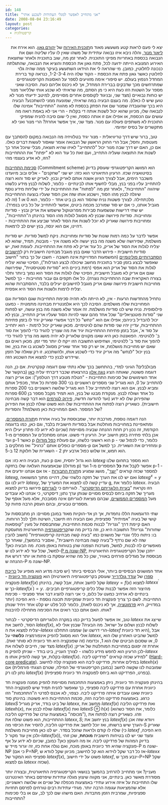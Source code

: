 ```yaml
---
id: 148
title: "אני מתחייב לאפשר למגלי העתידות לשכנע אותי"
date: 2008-08-04 23:16:49
layout: post
categories: 
  - קריפטולוגיה
---
```

<p>
<p dir="rtl">יצא לי פעם לראות קטע משעשע מאוד מ<a href="http://he.wikipedia.org/wiki/%D7%A9%D7%99%D7%A9%D7%99_%D7%91%D7%92%D7%90%D7%95%D7%9F" target="_blank">תוכנית האירוח</a> של <a href="http://he.wikipedia.org/wiki/%D7%99%D7%94%D7%95%D7%A8%D7%9D_%D7%92%D7%90%D7%95%D7%9F" target="_blank">יהורם גאון</a>. הוא אירח את <a href="http://www.liormanor.co.il/" target="_blank">ליאור מנור</a>, והלה ניבא איזו נבואה עתידית של משהו שאין לו עליו שליטה ושם את הנבואה בכספת באחריות מפיקי התוכנית. לאחר זמן מה, שוב בתוכנית ולאחר שתוצאת האירוע המנובא הייתה ידועה לכל, פתח גאון את הכספת והוציא את הנבואה, שהתגלתה כנכונה לחלוטין, כמובן. מי שהראה לי את הוידאו השתעשע בעיקר ממה שהיה גלוי לחלוטין כאשר גאון פתח את הכספת - הקוד שלה היה 1-2-3-4, כנראה קוד ברירת המחדל הנפוץ בעולם. יש סיפורי אימה מזוויעים לספר על האסונות הקריפטוגרפיים שמתרחשים מכך שדבקים בברירת המחדל, אך לא ניכנס אליהם כעת. הסיבה שאני מספר על השטות הזו כעת היא כי מן הסתם, מה שראיתי לא שכנע אותי שלליאור מנור יש כוחות נבואיים (מצד שני, ובניגוד לקוסמים אחרים מסויימים, למיטב
ידיעתי מנור לא טוען שיש לו כאלו). מה בעצם הבעיה במה שראיתי, שמונעת ממני להשתכנע? הבעיה היא בכך שהעובדה שמנור שם את הפתק בכספת לא מהווה "התחייבות" אמינה שלו לנבואה שלו, מכיוון שהוא יכול לשנות אותה די בקלות - הרי אני לא באמת רואה מה עושים עם הכספת, או אפילו אם זו אותה כספת, ואין לי שום סיבה להניח שמפיקי התוכנית לא משתפים פעולה עם מנור. מצד שני, איך אפשר אחרת? הרי מנור ואני לא מתקשרים על בסיס יומיומי.

טוב, ברור שיש דרך טריוויאלית - מנור יגיד בטלוויזיה מה הנבואה במקום להסתבך עם מעטפות, וחסל; אבל הרי החוק הראשון של הנבואה אומר שאסור לעשות דברים כאלו. אם כן, האם יש דרך שבה מנור יכול "להתחייב" לאיזו שהיא תוצאה, מבלי שיוכל אחר כך לשנות את התוצאה שעליה התחייב, ועם זאת כל עוד הוא לא "יפתח" את ההתחייבות הזו, לא אדע בעצמי מהי?

<a href="http://en.wikipedia.org/wiki/Commitment_scheme" target="_blank">סכימת התחייבות</a> (Commitment scheme) הוא המושג הקריפטוגרפי שעוסק בדיוק בסיטואציה שכזו. הרעיון התיאורטי הוא כזה: יש שני "שחקנים" - אליס ובוב מיועדנו משכבר הימים, אבל לצורך הגיוון אשנה אותם לאריק ובנץ. לאריק יש סוד והוא רוצה להתחייב עליו בפני בנץ, מבלי לחשוף אותו לבינתיים - כלומר, לשלוח לבנץ מידע כלשהו שיהווה "התחייבות", ולאחר זמן מה "לפתוח" את ההתחייבות על ידי שליחת מידע נוסף שיגלה לבנץ מהו הסוד, וישכנע אותו שזה אכן הסוד שעליו בוצעה ההתחייבות מלכתחילה. לצורך פשטות נניח שהסוד הוא בן ביט אחד - כלומר, הוא 0 או 1 (זה לא מגביל אותנו, כי אם יש סוד שמורכב מכמה ביטים, אפשר להתחייב על כל ביט בנפרד). יש שתי דרישות שנשמעות סבירות מפרוטוקול שישמש את אריק ובנץ - סודיות ומחוייבות. סודיות פירושה שבנץ לא מסוגל לגלות מהו הסוד בהינתן ה"התחייבות", ומחוייבות פירושה שאריק לא יוכל לשנות את הסוד לאחר שביצע את ההתחייבות - דהיינו, אם הוא ינסה, בנץ ישים לב לרמאות.

אפשר לדבר על כמה רמות שונות של סודיות ומחוייבות. ניקח למשל סודיות. יש סודיות מושלמת, שפירושה שלא משנה מה בנץ יעשה ולא משנה איך - מובטח, תמיד, שהוא לא יצליח לגלות את הסוד של אריק, כל עוד אריק לא פתח את ההתחייבות. לעומת זאת, יש סודיות חישובית - פירוש הדבר שאם בנץ מוגבל מבחינה חישובית רק ל<a href="http://he.wikipedia.org/wiki/%D7%9E%D7%9B%D7%95%D7%A0%D7%AA_%D7%98%D7%99%D7%95%D7%A8%D7%99%D7%A0%D7%92_%D7%94%D7%A1%D7%AA%D7%91%D7%A8%D7%95%D7%AA%D7%99%D7%AA" target="_blank">חישובים הסתברותיים פולינומיים</a> (המשמעות המדוייקת אינה חשובה - חשבו על כך בתור "חישוב שאפשר לבצע בזמן סביר בתוכנית מחשב שיכולה לבצע הגרלות"), הסיכוי שהוא יצליח לגלות את הסוד של אריק הוא אפסי (רמת ביניים היא "סודיות סטטיסטית", שפירושה שגם אם אריק לא מוגבל חישובית, הסיכוי שלו לגלות את הסוד הוא נמוך ביותר ותלוי בצורה האקראית שבה ההתחייבות נוצרה). כל אלו תקפים גם עבור מחוייבות - כך למשל מחוייבות חישובית פירושה שאם אריק מוגבל לחישובים יעילים בלבד, ההסתברות שהוא יצליח לרמות ולשנות את הסוד היא אפסית.

נתחיל מהחדשות הרעות - אין, לא הייתה ולא תהיה סכימת התחייבות שגם הסודיות וגם המחוייבות שלה מושלמים. הסיבה לכך היא אלמנטרית מבחינה מתמטית - כמעט פילוסופית. נניח שיש לנו סודיות מושלמת. זה אומר שלא משנה מה בנץ עושה, יש לפחות שני "סודות פוטנציאליים" שכל אחד מהם עשוי להיות הסוד שעליו אריק התחייב, ובנץ לא יכול להבדיל ביניהם; אפילו אם הוא "ינחש" כל דבר אפשרי שאריק יגיד לו בזמן פתיחת ההתחייבות, עדיין יהיו שני סודות שהם לגיטימיים. מכאן שאריק יכול לרמות - הוא יתחייב על סוד א', אבל בזמן פתיחת ההתחייבות יגיד את מה שצריך להגיד כדי להפוך את סוד ב' ללגיטימי. הפואנטה כאן היא שאנו מקווים שלאריק לא יהיה מושג מה צריך להגיד כדי להפוך את סוד ב' ללגיטימי, ושחיפוש התשובה הזו ייקח לו יותר מדי זמן. מכאן רואים גם שאם יש מחוייבות מושלמת, אז יש רק סוד אחד שאריק מסוגל לשכנע בו את בנץ, ואז בנץ יכול "לנחש" מה אריק יגיד כדי לשכנע אותו, ולהשתכנע. זו רק שאלה של הזמן שיידרש לבנץ כדי למצוא את השכנוע הזה.

מבולבלים? הגיוני למדי, בהתחשב בכך שלא נתתי שום דוגמה קונקרטית. אם כן, הנה דוגמה פשוטה, שאותה הציג <a href="http://he.wikipedia.org/wiki/%D7%A0%D7%95%D7%92%D7%94_%D7%90%D7%9C%D7%95%D7%9F" target="_blank">נוגה אלון</a> בהרצאתו שכבר דיברתי עליה <a href="http://www.gadial.net/?p=146" target="_blank">כאן</a> (בהקשר של אחד השימושים של סכימות התחייבות - "הטלת מטבע דרך הטלפון"): אם אריק רוצה להתחייב על 0, הוא מגריל שני מספרים ראשוניים בני 300 ספרות כל אחד, מכפיל אותם ומביא לבנץ. אם הוא רוצה להתחייב על 1 הוא מגריל שלושה ראשוניים בני 200 ספרות כל אחד ושולח לבנץ. מנקודת מבטו של בנץ, הוא תמיד מקבל מספר בן 600 ספרות שהפירוק שלו לא ידוע (ועד להודעה חדשה, <a href="http://he.wikipedia.org/wiki/%D7%A4%D7%99%D7%A8%D7%95%D7%A7_%D7%9C%D7%92%D7%95%D7%A8%D7%9E%D7%99%D7%9D" target="_blank">פירוק לגורמים</a> הוא דבר קשה מבחינה חישובית). כשאריק רוצה לפתוח את ההתחייבות שלו הוא פשוט שולח לבנץ את הפירוק של המספר. האם המחוייבות כאן מושלמת? והסודיות?

הנה דוגמה נוספת, מורכבת יותר, שמבוססת על בעיה אחרת מ<a href="http://he.wikipedia.org/wiki/%D7%AA%D7%95%D7%A8%D7%AA_%D7%94%D7%9E%D7%A1%D7%A4%D7%A8%D7%99%D7%9D" target="_blank">תורת המספרים</a>, ומתאפיינת במחוייבות מוחלטת אבל בסודיות חישובית בלבד, וגם כאן, כמו בדוגמה הקודמת, זה נכון רק תחת ההנחה שבעיה מסויימת (שכיום לא ידוע לה פתרון יעיל) היא אכן בלתי פתירה בזמן חישוב יעיל. הרעיון די פשוט. אנחנו מסתכלים על המספרים מ-1 ועד p-1 כאשר p הוא ראשוני כלשהו, עם פעולת <a href="http://he.wikipedia.org/wiki/%D7%97%D7%A9%D7%91%D7%95%D7%9F_%D7%9E%D7%95%D7%93%D7%95%D7%9C%D7%A8%D7%99" target="_blank">כפל מודולו</a> p - כלומר, כדי לכפול שני מספרים כופלים אותם "כרגיל" ואז מחלקים ב-p ומחזירים את השארית. כך למשל אם p הוא חמש, אז שלוש כפול ארבע יתן 2 - השארית של חלוקת 12 ב-5.

כעת, הבעיה היא כזו: אם p הוא גדול יחסית, ואם $latex g$ הוא מספר בתחום שלנו שבאמצעות העלאה שלו בחזקה (מודולו p) אפשר לקבל את <strong>כל</strong> המספרים מ-1 ועד p-1 - למספר שכזה קוראים "<a href="http://he.wikipedia.org/wiki/%D7%97%D7%91%D7%95%D7%A8%D7%94_%D7%A6%D7%99%D7%A7%D7%9C%D7%99%D7%AA" target="_blank">יוצר</a>", מושג שמגיע מ<a href="http://he.wikipedia.org/wiki/%D7%AA%D7%95%D7%A8%D7%AA_%D7%94%D7%97%D7%91%D7%95%D7%A8%D7%95%D7%AA" target="_blank">תורת החבורות</a> - אז אם אנחנו יודעים את $latex g$, ואם יש לנו את הערך של חזקה כלשהי שלו, דהיינו מתוך המשוואה $latex g^x=y$ ידוע לנו גם $latex y$, עדיין קשה לנו למצוא את המעריך של g, כלומר את $latex x$. הבעיה הזו נקראת "<a href="http://he.wikipedia.org/wiki/%D7%91%D7%A2%D7%99%D7%99%D7%AA_%D7%94%D7%9C%D7%95%D7%92%D7%A8%D7%99%D7%AA%D7%9D_%D7%94%D7%93%D7%99%D7%A1%D7%A7%D7%A8%D7%98%D7%99" target="_blank">בעיית הלוגריתם הדיסקרטי</a>". לוגריתם כי <a href="http://he.wikipedia.org/wiki/%D7%9C%D7%95%D7%92%D7%A8%D7%99%D7%AA%D7%9D" target="_blank">לוגריתם</a> פירושו בדיוק
למצוא מעריך של חזקה ביחס לבסיס מסויים שנותן ערך נתון; דיסקרטי, כי אנחנו לא עובדים מעל <a href="http://he.wikipedia.org/wiki/%D7%A9%D7%93%D7%94_%D7%94%D7%9E%D7%A1%D7%A4%D7%A8%D7%99%D7%9D_%D7%94%D7%9E%D7%9E%D7%A9%D7%99%D7%99%D7%9D" target="_blank">המספרים הממשיים</a>, שבהם מציאת לוגריתם אינה מסובכת, אלא מעל אוסף של מספרים טבעיים, ובהם העסק הרבה פחות קל.

שתי הדוגמאות הללו נחמדות, אך הן אד-הוקיות מאוד במובן מסויים: הן מתבססות על קושי של בעיה "אמיתית" ספציפית, ואם הבעיה הזו תישבר, השיטה תלך לכל הרוחות. האם קיימת דרך "גנרית" לבנות סכמת התחייבות, שמתבססת על מעין "קופסאות שחורות" גנריות? התשובה היא כן, וזה בדיוק מה שה<a href="http://he.wikipedia.org/wiki/%D7%A7%D7%A8%D7%99%D7%A4%D7%98%D7%95%D7%92%D7%A8%D7%A4%D7%99%D7%94" target="_blank">קריפטוגרפיה</a> התיאורטית מתעסקת בו: ניתוח כללי וגנרי של מושגים כמו "בעיה קשה מבחינה קריפטוגרפית" (חשוב להבין שזה לא שם נרדף ל"בעיה קשה מבחינה חישובית", ואסביר בהמשך), שאחר כך מאפשרים לה לבנות, למשל, מערכות הצפנה שהן בטוחות באופן מוכח. מה הבעיה כאן? למשל, שכל עוד לא ידוע לנו ש-<a href="http://www.gadial.net/?p=96" target="_blank">P שונה מ-NP</a>, ייתכן שכל הקריפטוגרפיה התיאורטית מבוססת על מגדלים פורחים באוויר, שכן כל מה שהיא עוסקת בו פחות או יותר דורש את ההנחה ש-P שונה מ-NP.

אחד המושגים הבסיסיים ביותר, אולי הבסיסי ביותר (יש סיבה מדוע הוא מופיע על <a href="http://books.google.com/books?hl=en&amp;id=uyhDTk-2arMC&amp;dq=oded+goldreich&amp;printsec=frontcover&amp;source=web&amp;ots=CKbZ-PZ7m9&amp;sig=k1qb3hZ2DJ9-Ed7z3_VoTDJVL2A&amp;sa=X&amp;oi=book_result&amp;resnum=5&amp;ct=result" target="_blank">כריכת ספרו</a> של <a href="http://en.wikipedia.org/wiki/Oded_Goldreich" target="_blank">עודד גולדרייך</a> שעוסק בקריפטוגרפיה תיאורטית) הוא <a href="http://he.wikipedia.org/wiki/%D7%A4%D7%95%D7%A0%D7%A7%D7%A6%D7%99%D7%94_%D7%97%D7%93_%D7%9B%D7%99%D7%95%D7%95%D7%A0%D7%99%D7%AA" target="_blank">פונקציה חד כיוונית</a> - פונקציה $latex f(x)$ שקל לחשב אותה, אבל קשה, בהינתן $latex y=f(x)$ למצוא $latex x^\prime$ כך ש-$latex f(x^\prime)=y$. מהיצור הזה אפשר לבנות שלל כלים קריפטוגרפיים חביבים. בינתיים לא ארחיב כמעט על כלום, כי אני רוצה להציג דבר אחד ספציפי - סכימת התחייבות. לשם כך צריך פונקציה חד כיוונית שמקיימת תכונה נוספת - היא הפיכה (יותר במדוייק, היא <a href="http://he.wikipedia.org/wiki/%D7%A4%
D7%A8%D7%9E%D7%95%D7%98%D7%A6%D7%99%D7%94" target="_blank">פרמוטציה</a>, אך לא ניכנס לזאת), כלומר לכל פלט יש קלט אחד ויחיד שנותן אותו. האם אתם כבר רואים את הסכימה מתחילה להיבנות?

טוב, אז אפשר לפעול בדיוק כמו במקרה הלוגריתם הדיסקרטי - לבחור $latex x$ שייצג את הסוד, לחשב את $latex f(x)$, לשלוח לבנץ ושלום על ישראל. מה הבעיה? שבנץ אולי לא יצליח למצוא את ה-$latex x$ שממנו התחלנו (הרי דרשנו ש-$latex f$ היא חד כיוונית), אבל אולי הוא מסוגל להפיק אינפורמציה <strong>כלשהי</strong> על $latex x$, למשל שהביט האחרון שלו הוא 0, או שסכום הביטים שלו הוא 1, וכדומה (זה שפונקציה היא חד כיוונית לא סותר זאת). מצד שני, חייבים לשלוח את $latex f(x)$ אחרת זה יפגום במחוייבות המוחלטת של אריק; לכן הרעיון הוא לחפש מידע כלשהו - לצורך העניין, ביט בודד - שניתן להפיק מ-$latex x$ בקלות, אך קשה להפיק אותו מ-$latex f(x)$. למידע שכזה קוראים "פרדיקט ליבה" (<a href="http://en.wikipedia.org/wiki/Hard-core_predicate" target="_blank">Hard-core predicate</a>). במילים אחרות, פרדיקט ליבה הוא פונקציה קלה לחישוב $latex h(x)$ שמובטח לנו שקשה לחשב (במובן הקריפטוגרפי של המילה, שטרם הצגתי פורמלית) אם נתון לנו רק $latex f(x)$ (בפרט, הפרדיקט הוא ביחס לפונקציה חד כיוונית ספציפית).

בהינתן פונקציה חד כיוונית, ניתן באמצעות התחכמות מסויימת להפיק ממנה פונקציה חד כיוונית אחרת עם פרדיקט ליבה ספציפי, כך שאפשר להניח תמיד שיש לפונקציה החד כיוונית שאנו עובדים איתה פרדיקט ליבה. כצפוי, לא אכנס לפרטי ה"התחכמות" הזו כרגע. באמצעות פרדיקט הליבה הזה, סכמת ההתחייבות היא פשוטה: בהינתן סוד $latex S$ של ביט בודד, אריק מגריל $latex x$, מחשב את $latex f(x)$ ואת פרדיקט הליבה $latex h(x)$, שולח לבנץ את $latex f(x)$ ואת $latex S\oplus h(x)$ (כלומר, את הסוד כשהוא "מכוסה" באמצעות ערכו של פרדיקט הליבה), וזהו. כשאריק רוצה לפתוח את ההתחייבות, הוא פשוט שולח את $latex x,S$; בנץ יחשב את $latex f(x)$ ויוודא שזה אכן הערך שיש ברשותו, ואז יוכל לחשב את פרדיקט הליבה, להסיר את הכיסוי מה-S שאריק שלח לו קודם ולראות שהכל בסדר. יש לנו כאן מחוייבות מושלמת (כי $latex f$ היא הפיכה, ולכן אין עוד מקור ל-$latex f(x)$), ומצד שני יש לנו בטיחות חישובית <strong>מוכחת</strong>, שכן זוהי בדיוק המהות של פרדיקט ליבה. אז מה העוקץ כאן? כמובן, שכיום לא ידוע על אף פונקציה שהיא חד כיוונית באופן מוכח, ואם נגלה אחת כזו, זה יגרור מייד ש-P שונה מ-NP (כי אם P=NP, אז כל דבר שקל לוידוא הוא קל לחישוב; מכיוון שקל לוודא ש-$latex x$ ספציפי הוא המקור של $latex f(x)$, פשוט על ידי חישוב $latex f$, ינבע מכך ש-P=NP שקל גם למצוא $latex x$ שכזה).

מעניין? אני מתחייב להרחיב בהמשך בנושאי הקריפטוגרפיה התיאורטית, ובצורה יותר מסודרת מאשר כאן. בינתיים, אני מקווה שיצוץ מגלה עתידות שיפרסם באתר האינטרנט שלו התחייבות על איזה אירוע עתידי באמצעות מכפלה של שניים או שלושה ראשוניים; אלא שהמציאות עגומה הרבה יותר. מגידי עתידות רבים טורחים לפרסם תחזיות ספציפיות, שמרבית הזמן מתבדות. האם מישהו שם לכך לב, עם או בלי סכימות התחייבות?
